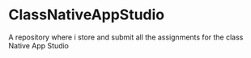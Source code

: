 # ClassNativeAppStudio
A repository where i store and submit all the assignments for the class Native App Studio
